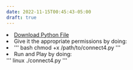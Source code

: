 ```yaml
---
date: 2022-11-15T00:45:43-05:00
draft: true
---
```



<li><a href="https://minhaskamal.github.io/DownGit/#/home?url=https://github.com/jbenite2/Connect4/blob/master/connect4.py" download="connect4.py">Download Python File</a></li>
<li> Give it the appropriate permissions by doing:<li>
''' bash
chmod +x /path/to/connect4.py
'''
<li>Run and Play by doing: </li>
''' linux
./connect4.py
'''
